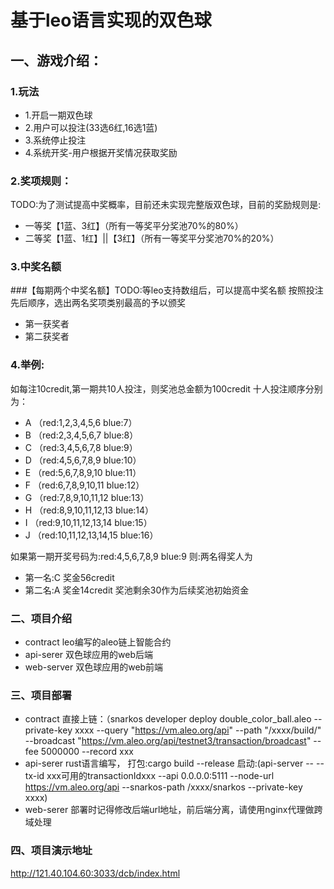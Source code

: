 # 基于leo语言实现的双色球
## 一、游戏介绍：
### 1.玩法
- 1.开启一期双色球
- 2.用户可以投注(33选6红,16选1蓝)
- 3.系统停止投注
- 4.系统开奖-用户根据开奖情况获取奖励

### 2.奖项规则：
TODO:为了测试提高中奖概率，目前还未实现完整版双色球，目前的奖励规则是:
- 一等奖【1蓝、3红】（所有一等奖平分奖池70%的80%）
- 二等奖【1蓝、1红】||【3红】（所有一等奖平分奖池70%的20%）

### 3.中奖名额
###【每期两个中奖名额】TODO:等leo支持数组后，可以提高中奖名额
按照投注先后顺序，选出两名奖项类别最高的予以颁奖
- 第一获奖者
- 第二获奖者

### 4.举例:
如每注10credit,第一期共10人投注，则奖池总金额为100credit
十人投注顺序分别为：
- A （red:1,2,3,4,5,6 blue:7）
- B （red:2,3,4,5,6,7 blue:8）
- C （red:3,4,5,6,7,8 blue:9）
- D （red:4,5,6,7,8,9 blue:10）
- E （red:5,6,7,8,9,10 blue:11）
- F （red:6,7,8,9,10,11 blue:12）
- G （red:7,8,9,10,11,12 blue:13）
- H （red:8,9,10,11,12,13 blue:14）
- I （red:9,10,11,12,13,14 blue:15）
- J （red:10,11,12,13,14,15 blue:16）

如果第一期开奖号码为:red:4,5,6,7,8,9 blue:9
则:两名得奖人为
- 第一名:C 奖金56credit
- 第二名:A 奖金14credit
奖池剩余30作为后续奖池初始资金

### 二、项目介绍

- contract
  leo编写的aleo链上智能合约
- api-serer
  双色球应用的web后端
- web-server
  双色球应用的web前端

### 三、项目部署
- contract
  直接上链：（snarkos developer deploy double_color_ball.aleo --private-key xxxx --query "https://vm.aleo.org/api" --path "/xxxx/build/" --broadcast "https://vm.aleo.org/api/testnet3/transaction/broadcast" --fee 5000000 --record xxx
- api-serer
  rust语言编写，
  打包:cargo build --release
  启动:(api-server -- --tx-id xxx可用的transactionIdxxx --api 0.0.0.0:5111 --node-url https://vm.aleo.org/api --snarkos-path /xxxx/snarkos --private-key xxxx)
- web-serer
  部署时记得修改后端url地址，前后端分离，请使用nginx代理做跨域处理

### 四、项目演示地址
http://121.40.104.60:3033/dcb/index.html

